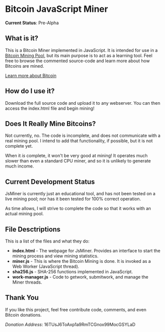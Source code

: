 Bitcoin JavaScript Miner
========================

**Current Status**: Pre-Alpha


What is it?
-----------

This is a Bitcoin Miner implemented in JavaScript. It is intended for use
in a [Bitcoin Mining Pool](https://en.bitcoin.it/wiki/Pooled_mining), but
its main purpose is to act as a learning tool. Feel free to browse the commented source-code
and learn more about how Bitcoins are mined.

[Learn more about Bitcoin](http://www.bitcoin.org/ "Bitcoin")


How do I use it?
----------------

Download the full source code and upload it to any webserver. You can then
access the index.html file and begin mining!


Does It Really Mine Bitcoins?
-----------------------------

Not currently, no. The code is incomplete, and does not communicate with a real
mining pool. I intend to add that functionality, if possible, but it is not complete
yet.

When it *is* complete, it won't be very good at mining! It operates much slower
than even a standard CPU miner, and so it is unlikely to generate much income.



Current Development Status
--------------------------

JsMiner is currently just an educational tool, and has not been tested on a live
mining pool; nor has it been tested for 100% correct operation.

As time allows, I will strive to complete the code so that it works with an
actual mining pool.



File Desctriptions
------------------

This is a list of the files and what they do:

* **index.html** - The webpage for JsMiner. Provides an interface to start the mining process and view mining statistics.
* **miner.js** - This is where the Bitcoin Mining is done. It is invoked as a Web Worker (JavaScript thread).
* **sha256.js** - SHA-256 functions implemented in JavaScript.
* **work-manager.js** - Code to getwork, submitwork, and manage the Miner threads.



Thank You
---------

If you like this project, feel free contribute code, comments, and even Bitcoin donations.

*Donation Address*: 16TUsJ6ToAxp1a9RmTCGnox99MocGSYLaD

